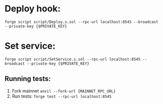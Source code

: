 # Deploy hook:

`forge script script/Deploy.s.sol --rpc-url localhost:8545 --broadcast --private-key {$PRIVATE_KEY}`

# Set service:

`forge script script/SetService.s.sol --rpc-url localhost:8545 --broadcast --private-key {$PRIVATE_KEY}`

## Running tests:

1. Fork mainnet
   `anvil --fork-url {MAINNET_RPC_URL}`
2. Run tests:
   `forge test --rpc-url localhost:8545`
